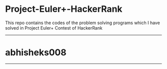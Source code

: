 # Project-Euler+-HackerRank
This repo contains the codes of the problem solving programs which I have solved in Project Euler+ Contest of HackerRank
*********************************************************************************
# abhisheks008
****************************


